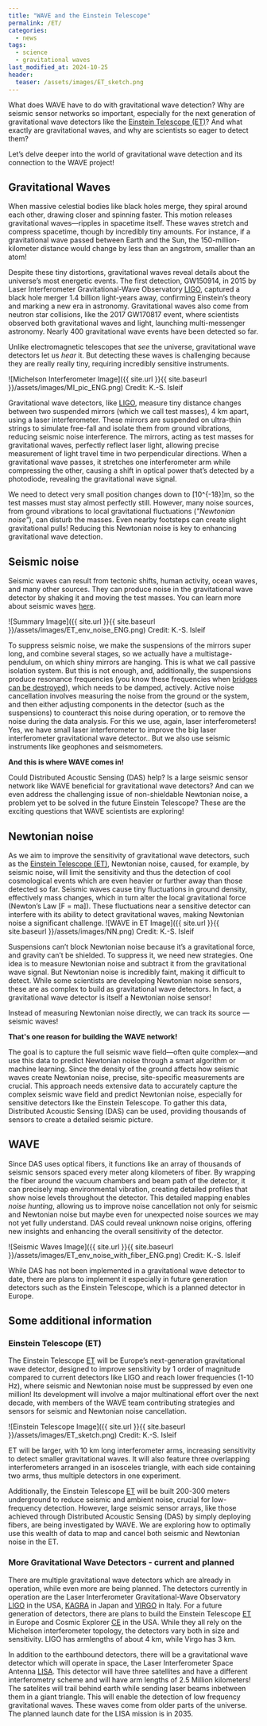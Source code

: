 ```yaml
---
title: "WAVE and the Einstein Telescope"
permalink: /ET/
categories:
  - news
tags:
  - science
  - gravitational waves
last_modified_at: 2024-10-25
header:
  teaser: /assets/images/ET_sketch.png
---
```



What does WAVE have to do with gravitational wave detection? Why are seismic sensor networks so important, especially for the next generation of gravitational wave detectors like the [Einstein Telescope (ET)](https://www.et-gw.eu/)? And what exactly are gravitational waves, and why are scientists so eager to detect them?

Let’s delve deeper into the world of gravitational wave detection and its connection to the WAVE project!

## Gravitational Waves

When massive celestial bodies like black holes merge, they spiral around each other, drawing closer and spinning faster. This motion releases gravitational waves—ripples in spacetime itself. These waves stretch and compress spacetime, though by incredibly tiny amounts. For instance, if a gravitational wave passed between Earth and the Sun, the 150-million-kilometer distance would change by less than an angstrom, smaller than an atom!

Despite these tiny distortions, gravitational waves reveal details about the universe’s most energetic events. The first detection, GW150914, in 2015 by Laser Interferometer Gravitational-Wave Observatory [LIGO](https://www.ligo.caltech.edu/), captured a black hole merger 1.4 billion light-years away, confirming Einstein’s theory and marking a new era in astronomy. Gravitational waves also come from neutron star collisions, like the 2017 GW170817 event, where scientists observed both gravitational waves and light, launching multi-messenger astronomy. Nearly 400 gravitational wave events have been detected so far.

Unlike electromagnetic telescopes that *see* the universe, gravitational wave detectors let us *hear* it. But detecting these waves is challenging because they are really really tiny, requiring incredibly sensitive instruments.

![Michelson Interferometer Image]({{ site.url }}{{ site.baseurl }}/assets/images/MI_pic_ENG.png) Credit: K.-S. Isleif

Gravitational wave detectors, like [LIGO](https://www.ligo.caltech.edu/), measure tiny distance changes between two suspended mirrors (which we call test masses), 4 km apart, using a laser interferometer. These mirrors are suspended on ultra-thin strings to simulate free-fall and isolate them from ground vibrations, reducing seismic noise interference. The mirrors, acting as test masses for gravitational waves, perfectly reflect laser light, allowing precise measurement of light travel time in two perpendicular directions.
When a gravitational wave passes, it stretches one interferometer arm while compressing the other, causing a shift in optical power that’s detected by a photodiode, revealing the gravitational wave signal. 

We need to detect very small position changes down to \[10^{-18}\]m, so the test masses must stay almost perfectly still. However, many noise sources, from ground vibrations to local gravitational fluctuations (*"Newtonian noise"*), can disturb the masses. Even nearby footsteps can create slight gravitational pulls! Reducing this Newtonian noise is key to enhancing gravitational wave detection.


## Seismic noise
Seismic waves can result from tectonic shifts, human activity, ocean waves, and many other sources. They can produce noise in the gravitational wave detector by shaking it and moving the test masses. You can learn more about seismic waves [here](https://wave-hamburg.eu/media/Insta-0-seismic/). 

![Summary Image]({{ site.url }}{{ site.baseurl }}/assets/images/ET_env_noise_ENG.png) Credit: K.-S. Isleif

To suppress seismic noise, we make the suspensions of the mirrors super long, and combine several stages, so we actually have a multistage-pendulum, on which shiny mirrors are hanging.  This is what we call passive isolation system. 
But this is not enough, and, additionally, the suspensions produce resonance frequencies (you know these frequencies when [bridges can be destroyed](https://www.youtube.com/watch?v=XggxeuFDaDU)), which needs to be damped, actively. 
Active noise cancellation involves measuring the noise from the ground or the system, and then either adjusting components in the detector (such as the suspensions) to counteract this noise during operation, or to remove the noise during the data analysis. For this we use, again, laser interferometers! Yes, we have small laser interferometer to improve the big laser interferometer gravitational wave detector.. But we also use seismic instruments like geophones and seismometers.

**And this is where WAVE comes in!**

Could Distributed Acoustic Sensing (DAS) help? Is a large seismic sensor network like WAVE beneficial for gravitational wave detectors? And can we even address the challenging issue of non-shieldable Newtonian noise, a problem yet to be solved in the future Einstein Telescope? These are the exciting questions that WAVE scientists are exploring!

## Newtonian noise

As we aim to improve the sensitivity of gravitational wave detectors, such as the [Einstein Telescope (ET)](https://www.et-gw.eu/), Newtonian noise, caused, for example, by seismic noise, will limit the sensitivity and thus the detection of cool cosmological events which are even heavier or further away than those detected so far. Seismic waves cause tiny fluctuations in ground density, effectively mass changes, which in turn alter the local gravitational force (Newton’s Law \[F = ma\]). These fluctuations near a sensitive detector can interfere with its ability to detect gravitational waves, making Newtonian noise a significant challenge.
![WAVE in ET Image]({{ site.url }}{{ site.baseurl }}/assets/images/NN.png) Credit: K.-S. Isleif

Suspensions can’t block Newtonian noise because it’s a gravitational force, and gravity can’t be shielded. To suppress it, we need new strategies. One idea is to measure Newtonian noise and subtract it from the gravitational wave signal. But Newtonian noise is incredibly faint, making it difficult to detect. While some scientists are developing Newtonian noise sensors, these are as complex to build as gravitational wave detectors. In fact, a gravitational wave detector is itself a Newtonian noise sensor!

Instead of measuring Newtonian noise directly, we can track its source — seismic waves!

**That's one reason for building the WAVE network!**

The goal is to capture the full seismic wave field—often quite complex—and use this data to predict Newtonian noise through a smart algorithm or machine learning. Since the density of the ground affects how seismic waves create Newtonian noise, precise, site-specific measurements are crucial. This approach needs extensive data to accurately capture the complex seismic wave field and predict Newtonian noise, especially for sensitive detectors like the Einstein Telescope. To gather this data, Distributed Acoustic Sensing (DAS) can be used, providing thousands of sensors to create a detailed seismic picture.

## WAVE

Since DAS uses optical fibers, it functions like an array of thousands of seismic sensors spaced every meter along kilometers of fiber. By wrapping the fiber around the vacuum chambers and beam path of the detector, it can precisely map environmental vibration, creating detailed profiles that show noise levels throughout the detector. This detailed mapping enables *noise hunting*, allowing us to improve noise cancellation not only for seismic and Newtonian noise but maybe even for unexpected noise sources we may not yet fully understand. DAS could reveal unknown noise origins, offering new insights and enhancing the overall sensitivity of the detector. 

![Seismic Waves Image]({{ site.url }}{{ site.baseurl }}/assets/images/ET_env_noise_with_fiber_ENG.png) Credit: K.-S. Isleif

While DAS has not been implemented in a gravitational wave detector to date, there are plans to implement it especially in future generation detectors such as the Einstein Telescope, which is a planned detector in Europe. 


## Some additional information 

### Einstein Telescope (ET)
The Einstein Telescope [ET](https://www.et-gw.eu/) will be Europe’s next-generation gravitational wave detector, designed to improve sensitivity by 1 order of magnitude compared to current detectors like LIGO and reach lower frequencies (1-10 Hz), where seismic and Newtonian noise must be suppressed by even one million! Its development will involve a major multinational effort over the next decade, with members of the WAVE team contributing strategies and sensors for seismic and Newtonian noise cancellation.

![Einstein Telescope Image]({{ site.url }}{{ site.baseurl }}/assets/images/ET_sketch.png) Credit: K.-S. Isleif

ET will be larger, with 10 km long interferometer arms, increasing sensitivity to detect smaller gravitational waves. It will also feature three overlapping interferometers arranged in an isosceles triangle, with each side containing two arms, thus multiple detectors in one experiment. 

Additionally, the Einstein Telescope [ET](https://www.et-gw.eu/) will be built 200-300 meters underground to reduce seismic and ambient noise, crucial for low-frequency detection. However, large seismic sensor arrays, like those achieved through Distributed Acoustic Sensing (DAS) by simply deploying fibers, are being investigated by WAVE. We are exploring how to optimally use this wealth of data to map and cancel both seismic and Newtonian noise in the ET.


### More Gravitational Wave Detectors - current and planned

There are multiple gravitational wave detectors which are already in operation, while even more are being planned. The detectors currently in operation are the Laser Interferometer Gravitational-Wave Observatory [LIGO](https://www.ligo.caltech.edu/) in the USA, [KAGRA](https://gwcenter.icrr.u-tokyo.ac.jp/en/) in Japan and [VIRGO](https://www.virgo-gw.eu/) in Italy. For a future generation of detectors, there are plans to build the Einstein Telescope [ET](https://www.et-gw.eu/) in Europe and Cosmic Explorer [CE](https://cosmicexplorer.org/) in the USA. While they all rely on the Michelson interferometer topology, the detectors vary both in size and sensitivity. LIGO has armlengths of about 4 km, while Virgo has 3 km. 

In addition to the earthbound detectors, there will be a gravitational wave detector which will operate in space, the Laser Interferometer Space Antenna [LISA](https://www.lisamission.org/). This detector will have three satellites and have a different interferometry scheme and will have arm lengths of 2.5 Million kilometers! The satelites will trail behind earth while sending laser beams inbetween them in a giant triangle. This will enable the detection of low frequency gravitational waves. These waves come from older parts of the universe. The planned launch date for the LISA mission is in 2035.


<!---
## Gravitational Waves and their Detection
When large celestial bodies, such as black holes, merge, they spiral around each other beforehand, getting closer to each other and turning faster and faster. During this process, energy is released in the form of gravitational waves, which can be described as ripples in spacetime. These ripples travel at the speed of light and stretch and bend space time. While gravitational waves were predicted by Alrbert Einstein, the first direct detection of a gravitational wave was in 2015. The wave originated from a black hole merger which occured around 1.4 billion lightyears from the earth. Since then, around 400 gravitational waves have been detected. Analysing these waves gives us new insights into the universe and will enable multi messenger astronomy. While other space telescopes, such as the James Webb telescope use electromagnetic radiation (light) as their source of information, gravitational wave detectors use gravity. As this information comes from different forces, they compliment each other, similar to seeing and hearing. 

As the amplitude, or strength, of these waves is very small at fractions of an atomic length, coming in at around  $1 \times 10^{-21}$ m. Due to the ripples being so tiny, the detectors that are used for this need to be both able to be both extremely sensitive and very stable. This stability is impacted by miniscule changes, such as small seismic waves which occur naturally in the crust of the earth.

Gravitational wave detectors work on the basis of laser interferometers. These are high precision instruments which measures relative length changes. The most common interferometer topology is the so-called michelson interferometer. In this, light from a laser is split into two equal parts, which follow different paths, commonly knwn as interferometer arms. Using mirrors, also known as test masses, the light is then reflected at the end of the arms being sent back to the splitter. Here, the light from both arms is overlapped. This overlap is called the interference, which is measured.

![Michelson Interferometer Image](MI_pic.jpg) Credit: K.-S. Isleif

When the interferometer experiences arm length changes due to a gravitational wave which passes through it, the output of the interferometer can measure this change.  In order to ensure that the length change is sufficiently large to be detected, gravitational wave detectors have arm lengths of several kilometres. However, these large interferometers are subject to multiple noise sources, which cause the components to move around, obscuring the signal. The solution for this is to implement multiple stages of active and passive noise cancellation, where additional sensors are employed in order to keep the individual components stable. 

![Summary Image](ET_env_noise.png) Credit: K.-S. Isleif

Two of the noise sources which affect gravitational waves are seismic and Newtonian noise. Seismic noise is defined as seismic waves which propagate through the earth. This can be due to the shifting of tectonic plates, human activity, tidal movement or a multitude of other reasons. More about seismic weaves can be found [here](https://wave-hamburg.eu/media/Insta-0-seismic/). Newtonian noise describes the local changes in the gravitational field of the earth which are constantly taking place. This is due to density fluctuations in the ground. Both of these noise sources couple into the detector acting on the suspended mirrors. Unless adressed, this will reduce the sensitivity of the detectors.

![WAVE in ET Image](NN.png) Credit: K.-S. Isleif

The approaches to noise suppression can be put into the categories of passive and active noise mitigation. Passive noise mitigation describe the parts of the detector design which reduce the amount of noise even reaching the components. An example of this is the fact that the optical components, such as the mirrors at the end of the interferometer arms,are suspended. These suspensions have a height of multiple meters and incorporate multiple stages. This decouples some of the ground motion from the test masses. Another example is using platforms with springs which also dampen the ground motion. 

Active noise cancellation involves measuring the noise from the ground or the system and then either adjusting components in the detector (such as the suspensions) to even it out while running or to remove the measured movement when analysing the data. 

One of the approaches for active noise mititgation in using Distributed Acoustic Sensing, which is the sensor we use in the WAVE project. As DAS uses optical fibres, it behaves as many sensors in a continuous line. By potentially wrapping the fiber around the vacuum chambers and the beam path, the environmental noise can be accurately depicted by creating arrays which show the noise thourghout the detector. This can enable a targeted response in the different parts of the detector.

![Seismic Waves Image](ET_env_noise_with_fiber.png) Credit: K.-S. Isleif

While DAS has not been implemented in a gravitational wave detector to date, there are plans to implement it especially in future generation detectors such as the Einstein Telescope, which is a planned detector in Europe. 

## Gravitational Wave Detectors today
There are multiple gravitational wave detectors which are already in opertation, while even more are being planned. The detectors currently in operation are the Laser Interferometer Gravitational-Wave Observatory [LIGO](https://www.ligo.caltech.edu/) in the USA, [KAGRA](https://gwcenter.icrr.u-tokyo.ac.jp/en/) in Japan and [VIRGO](https://www.virgo-gw.eu/) in Italy. For a future generation of detectors, there are plans to build the Einstein Telescope [ET](https://www.et-gw.eu/) in Europe and Cosmic Explorer [CE](https://cosmicexplorer.org/) in the USA.These detectors vary both in size and sensitivity.  

In addition to the earthbound detectors, there will a gravitational wave detector which will operate in space, the Laser Interferometer Space Antenna [LISA](https://www.lisamission.org/). This detector will have threee satelites and have a different interferometry scheme and will have arm lengths of $2.5 \times 10^{6}  m$. 

## Einstein Telescope (ET)
![Einstein Telescope Image](ET_sketch.png) Credit: K.-S. Isleif

The Einstein Telescope will be a new gravitational wave detector in Europe with the goal of gaining about seven orders of magnitude of sensitivity compared to current gravitational wave detectors as well as reaching lower frequencies in the band from 1-10 Hz. Developig and building the ET will be large, multinational effort which will span the next decade. However, parts of the setup of the detector which will ensure the gain in senstivity  have been decided. 

Firstly, the ET will have arm lengths of 10 km. The lengths of the arms is one of the factor which determines how sensitive a detector is. A longer armlength gives a larger relative arm length change, making it possible to detect smaller gravitational waves. 

Secondly, the ET will consist of three itnerferometers which will overlap each other. ET will be built in the shape of an isosceles triangle, where each side will include two interferometer arm. The start and end points of the three interferometers will be at the corners of the triangle, with readout ports and mirrors of which the laser is reflected of. The interferometers will be equal to each other. Using multiple measurement intrsuments is a well know technique to ensure that noise is eliminated. 

Thirdly, the ET will be built below ground, at a depth of 200 - 300 m. Going this far below the surface reduces both the seismic and the ambient noise which the detector experiences. As seismic noise is very prevalent in the lower frequency band targeted by ET, reducing the amount of it experienced by the detector is a vital step in ensuring sensitivity. 
 
However, there will still be a need for additional seismic sensors within the detector to actuate and measure the seismic activity. One of these sensors will be Distributed Acoustic Sensing. 

In order for the ET to be successfull endeveour, both seismic and Newtonian noise needs to be further suppressed by sensors.
The WAVE collaboration is currently investigating Distributed Acoustic Sensing as a future sensor for the cancellation of seismic and Newtonian noise in the Einstein Telescope.

When seismic waves go through a gravitational wave detector, they can move the mirrors of the interferometer. In the output, it's impossible to distinguish between a length change in the arm and a movement of the mirror itself. Therefore, dampening this movement or knowing which movement is due to seismic activity rather than gravitational waves it imperative. 

We plan on using the technology of WAVE, distributed acoustic sensing (DAS) to measure this seismic activity





The basic design used in most detectors is a Michelson interferometer. A laser beam is split into two equal parts, each traveling down a separate arm of the interferometer, where mirrors reflect them back. When the two beams are recombined, any difference in their travel distance—caused by passing gravitational waves—creates an interference pattern. This interference pattern reveals tiny variations in arm length caused by spacetime distortions.
Gravitational wave detectors work on the basis of laser interferometers. These are high precision instruments which measures relative length changes. The most common interferometer topology is the Michelson interferometer. Here, light from a laser is split into two equal parts, which follow different paths, commonly known as interferometer arms. Using mirrors, also known as test masses, the light is then reflected at the end of the arms being sent back to the splitter. Here, the light from both arms is overlapped. This overlap is the sum of both arms and is called the interference. This interference is then measured. 
When the interferometer experiences arm length changes due to a gravitational wave which passes through it, the output of the interferometer can measure this change.  In order to ensure that the length change is sufficiently large to be detected, gravitational wave detectors have arm lengths of several kilometres. However, these large interferometers are subject to multiple noise sources, which cause the components to move around, obscuring the signal. The solution for this is to implement multiple stages of active and passive noise cancellation, where additional sensors are employed in order to keep the individual components stable. 



The approaches to noise suppression can be put into the categories of passive and active noise mitigation. Passive noise mitigation describes the parts of the detector design which reduce the amount of noise reaching the components. An example of this is the fact that the optical components, such as the mirrors at the end of the interferometer arms, are suspended. These suspensions have a height of multiple meters and incorporate multiple stages. This decouples some of the ground motion from the test masses. Another example is using platforms with springs which also dampen the ground motion. 
--->
